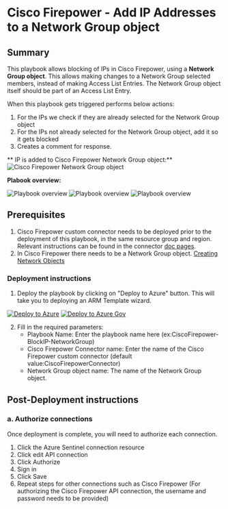 # Cisco Firepower - Add IP Addresses to a Network Group object

## Summary

This playbook allows blocking of IPs in Cisco Firepower, using a **Network Group object**. This allows making changes to a Network Group selected members, instead of making Access List Entries. The Network Group object itself should be part of an Access List Entry.

When this playbook gets triggered performs below actions:
1. For the IPs we check if they are already selected for the Network Group object
2. For the IPs not already selected for the Network Group object, add it so it gets blocked
3. Creates a comment for response.<br>


** IP is added to Cisco Firepower Network Group object:**
<br>
![Cisco Firepower Network Group object](./Images/BlockIP-NetworkGroup-CiscoFirepowerAdd.png)

**Plabook overview:**

![Playbook overview](./Images/designerOverviewLight1.png)
![Playbook overview](./Images/designerOverviewLight2.png)
![Playbook overview](./Images/designerOverviewLight3.png)


## Prerequisites
1. Cisco Firepower custom connector needs to be deployed prior to the deployment of this playbook, in the same resource group and region. Relevant instructions can be found in the connector [doc pages](https://github.com/Azure/Azure-Sentinel/tree/master/Playbooks/CiscoFirepower/CustomConnector).
2. In Cisco Firepower there needs to be a Network Group object. [Creating Network Objects](https://www.cisco.com/c/en/us/td/docs/security/firepower/630/configuration/guide/fpmc-config-guide-v63/reusable_objects.html#ariaid-title15)

<a name="deployment-instructions"></a>
### Deployment instructions 
1. Deploy the playbook by clicking on "Deploy to Azure" button. This will take you to deploying an ARM Template wizard.

[![Deploy to Azure](https://aka.ms/deploytoazurebutton)](https://portal.azure.com/#create/Microsoft.Template/uri/https%3A%2F%2Fraw.githubusercontent.com%2Fsocprime%2FAzure-Sentinel%2Fmaster%2FMasterPlaybooks%2FRemediation-IP%2FCiscoFirepower-BlockIP-Nested-Remediation%2Fazuredeploy.json)
[![Deploy to Azure Gov](https://aka.ms/deploytoazuregovbutton)](https://portal.azure.us/#create/Microsoft.Template/uri/https%3A%2F%2Fraw.githubusercontent.com%2Fsocprime%2FAzure-Sentinel%2Fmaster%2FMasterPlaybooks%2FRemediation-IP%2FCiscoFirepower-BlockIP-Nested-Remediation%2Fazuredeploy.json)

2. Fill in the required parameters:
    * Playbook Name: Enter the playbook name here (ex:CiscoFirepower-BlockIP-NetworkGroup)
    * Cisco Firepower Connector name: Enter the name of the Cisco Firepower custom connector (default value:CiscoFirepowerConnector)
    * Network Group object name: The name of the Network Group object.

## Post-Deployment instructions 
### a. Authorize connections
Once deployment is complete, you will need to authorize each connection.
1.	Click the Azure Sentinel connection resource
2.	Click edit API connection
3.	Click Authorize
4.	Sign in
5.	Click Save
6.	Repeat steps for other connections such as Cisco Firepower (For authorizing the Cisco Firepower API connection, the username and password needs to be provided)
